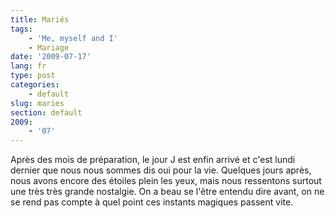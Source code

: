 ```yaml
---
title: Mariés
tags:
    - 'Me, myself and I'
    - Mariage
date: '2009-07-17'
lang: fr
type: post
categories:
    - default
slug: maries
section: default
2009:
    - '07'
---
```


Après des mois de préparation, le jour J est enfin arrivé et c'est lundi dernier que nous nous sommes dis oui pour la vie. Quelques jours après, nous avons encore des étoiles plein les yeux, mais nous ressentons surtout une très très grande nostalgie. On a beau se l'être entendu dire avant, on ne se rend pas compte à quel point ces instants magiques passent vite.